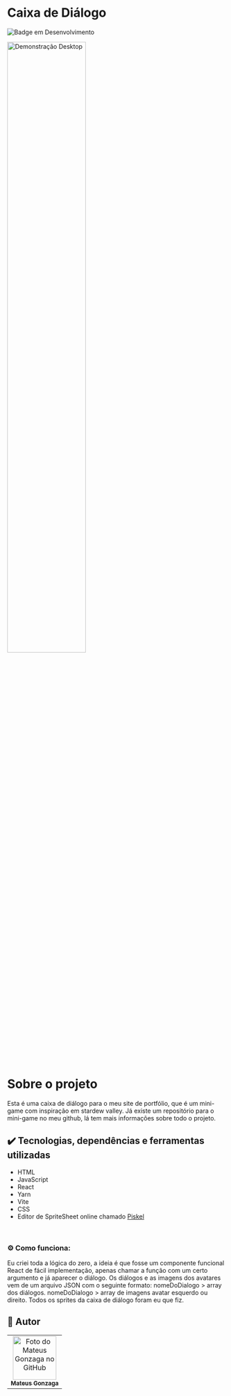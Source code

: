 # Caixa de Diálogo

![Badge em Desenvolvimento](http://img.shields.io/static/v1?label=STATUS&message=EM%20DESENVOLVIMENTO&color=GREEN&style=for-the-badge)

<img src="https://user-images.githubusercontent.com/97978311/211558914-25583225-7c5a-4be9-998a-421c40fad2b2.png" width=60% alt="Demonstração Desktop">

# Sobre o projeto

Esta é uma caixa de diálogo para o meu site de portfólio, que é um mini-game com inspiração em stardew valley. Já existe um repositório para o mini-game no meu github, lá tem mais informações sobre todo o projeto.

## :heavy_check_mark: Tecnologias, dependências e ferramentas utilizadas

+ HTML
+ JavaScript
+ React
+ Yarn
+ Vite
+ CSS
+ Editor de SpriteSheet online chamado <a href="https://www.piskelapp.com/p/create/sprite">Piskel</a>

<br/>

### :gear: Como funciona:

Eu criei toda a lógica do zero, a ideia é que fosse um componente funcional React de fácil implementação, apenas chamar a função com um certo argumento e já aparecer o diálogo.
Os diálogos e as imagens dos avatares vem de um arquivo JSON com o seguinte formato: nomeDoDialogo > array dos diálogos. nomeDoDialogo > array de imagens avatar esquerdo ou direito.
Todos os sprites da caixa de diálogo foram eu que fiz.

## :man: Autor

<table>
  <tr>
    <td align="center">
      <a href="#">
        <img src="https://avatars3.githubusercontent.com/u/97978311" width="100px;" alt="Foto do Mateus Gonzaga no GitHub"/><br>
        <sub>
          <b>Mateus Gonzaga</b>
        </sub>
      </a>
    </td>
  </tr>
</table>

<br/>
